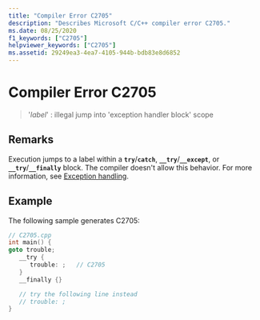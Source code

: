 ```yaml
---
title: "Compiler Error C2705"
description: "Describes Microsoft C/C++ compiler error C2705."
ms.date: 08/25/2020
f1_keywords: ["C2705"]
helpviewer_keywords: ["C2705"]
ms.assetid: 29249ea3-4ea7-4105-944b-bdb83e8d6852
---
```

# Compiler Error C2705

> '*label*' : illegal jump into 'exception handler block' scope

## Remarks

Execution jumps to a label within a **`try`**/**`catch`**, **`__try`**/**`__except`**, or **`__try`**/**`__finally`** block. The compiler doesn't allow this behavior. For more information, see [Exception handling](../../cpp/exception-handling-in-visual-cpp.md).

## Example

The following sample generates C2705:

```cpp
// C2705.cpp
int main() {
goto trouble;
   __try {
      trouble: ;   // C2705
   }
   __finally {}

   // try the following line instead
   // trouble: ;
}
```
